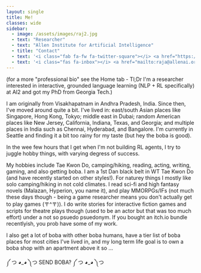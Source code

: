 ```yaml
---
layout: single
title: Me!
classes: wide
sidebar:
  - image: /assets/images/raj2.jpg
  - text: "Researcher"
  - text: "Allen Institute for Artificial Intelligence"
  - title: "Contact"
  - text: '<i class="fab fa-fw fa-twitter-square"></i> <a href="https://twitter.com/rajammanabrolu">@rajammanabrolu</a>'
  - text: '<i class="fas fa-inbox"></i> <a href="mailto:raja@allenai.org">raja@allenai.org</a>'
---
```

(for a more "professional bio" see the Home tab - Tl;Dr I'm a researcher interested in interactive, grounded language learning (NLP + RL specifically) at AI2 and got my PhD from Georgia Tech.)

I am originally from Visakhapatnam in Andhra Pradesh, India. Since then, I've moved around quite a bit. I've lived in: east/south Asian places like Singapore, Hong Kong, Tokyo; middle east in Dubai; random American places like New Jersey, California, Indiana, Texas, and Georgia; and multiple places in India such as Chennai, Hyderabad, and Bangalore. I'm currently in Seattle and finding it a bit too rainy for my taste (but hey the boba is good).

In the wee few hours that I get when I'm not building RL agents, I try to juggle hobby things, with varying degress of success.

My hobbies include Tae Kwon Do, camping/hiking, reading, acting, writing, gaming, and also getting boba. I am a 1st Dan black belt in WT Tae Kwon Do (and have recently started on other styles!). For naturey things I mostly like solo camping/hiking in not cold climates. I read sci-fi and high fantasy novels (Malazan, Hyperion, you name it), and play MMORPGs/IFs (not much these days though - being a game researcher means you don't actually get to play games (〒^〒)). I do write stories for interactive fiction games and scripts for theatre plays though (used to be an actor but that was too much effort) under a not so psuedo psuedonym. If you bought an itch.io bundle recentlyish, you prob have some of my work. 

I also get a lot of boba with other boba humans, have a tier list of boba places for most cities I've lived in, and my long term life goal is to own a boba shop with an apartment above it so ...

༼ つ ◕\_◕ ༽つ SEND BOBA? ༼ つ ◕\_◕ ༽つ 
